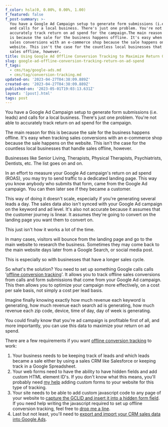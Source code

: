 ```yaml
---
f_color: hsla(0, 0.00%, 0.00%, 1.00)
f_featured: false
f_post-summary: >-
  You have a Google Ad Campaign setup to generate form submissions (i.e. leads)
  and calls for a local business. There's just one problem. You're not able to
  accurately track return on ad spend for the campaign.The main reason for this
  is because the sale for the business happens offline. It's easy when tracking
  sales conversions with an e-commerce shop because the sale happens on the
  website. This isn't the case for the countless local businesses that handle
  sales offline, however.
title: Using Google Ad Offline Conversion Tracking to Maximize Return On Ad Spend
slug: google-ad-offline-conversion-tracking-return-on-ad-spend
f_tags:
  - cms/tag/google-ads.md
  - cms/tag/conversion-tracking.md
updated-on: '2023-04-27T04:38:09.889Z'
created-on: '2023-04-27T04:38:09.889Z'
published-on: '2023-05-01T19:03:13.631Z'
layout: '[post].html'
tags: post
---
```


You have a Google Ad Campaign setup to generate form submissions (i.e. leads) and calls for a local business. There's just one problem. You're not able to accurately track return on ad spend for the campaign.

The main reason for this is because the sale for the business happens offline. It's easy when tracking sales conversions with an e-commerce shop because the sale happens on the website. This isn't the case for the countless local businesses that handle sales offline, however.

Businesses like Senior Living, Therapists, Physical Therapists, Psychiatrists, Dentists, etc. The list goes on and on.

In an effort to measure your Google Ad campaign's return on ad spend (ROAS), you may try to send traffic to a dedicated landing page. This way you know anybody who submits that form, came from the Google Ad campaign. You can then later see if they became a customer.

This way of doing it doesn't scale, especially if you're generating several leads a day. The sales data also isn't synced with your Google Ad campaign on the keyword and ad level. It's also not accurate because it assumes that the customer journey is linear. It assumes they're going to convert on the landing page you want them to convert on.

This just isn't how it works a lot of the time.

In many cases, visitors will bounce from the landing page and go to the main website to research the business. Sometimes they may come back to the main website days later from a Google Search, or social media post.

This is especially so with businesses that have a longer sales cycle.

So what's the solution? You need to set up something Google calls calls '[offline conversion tracking](https://support.google.com/google-ads/answer/2998031?hl=en&ref=freak.marketing)'. It allows you to track offline sales conversions from calls and form submissions that come from your Google Ad campaign. This then allows you to optimize your campaign more effectively, on a cost per sale basis, not simply a cost per lead basis.

Imagine finally knowing exactly how much revenue each keyword is generating, how much revenue each search ad is generating, how much revenue each zip code, device, time of day, day of week is generating.

You could finally know that you're ad campaign is profitable first of all, and more importantly, you can use this data to maximize your return on ad spend.

There are a few requirements if you want [offline conversion tracking](https://support.google.com/google-ads/answer/2998031?hl=en&ref=freak.marketing) to work:

1.  Your business needs to be keeping track of leads and which leads became a sale either by using a sales CRM like Salesforce or keeping track in a Google Spreadsheet.
2.  Your web forms need to have the ability to have hidden fields and add custom HTML element ID's. If you don't know what this means, you'll probably need [my help](https://stevelongoria.net/?ref=freak.marketing) adding custom forms to your website for this type of tracking.
3.  Your site needs to be able to add custom javascript code to any page of your website to [capture the GCLID and insert it into a hidden form field](https://freak.marketing/post/collecting-gclid-from-google-ads-adding-to-form/). If you need help writing the javascript required to set up offline conversion tracking, feel free to [drop me a line](https://stevelongoria.net/?ref=freak.marketing).
4.  Last but not least, you'll need to [export and import your CRM sales data into Google Ads](https://support.google.com/google-ads/answer/2998031?hl=en&ref=freak.marketing).

‍
